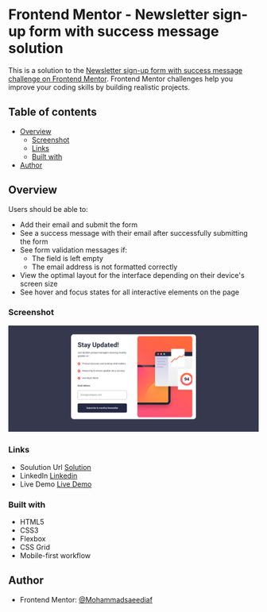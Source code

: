 # Frontend Mentor - Newsletter sign-up form with success message solution

This is a solution to the [Newsletter sign-up form with success message challenge on Frontend Mentor](https://www.frontendmentor.io/challenges/newsletter-signup-form-with-success-message-3FC1AZbNrv). Frontend Mentor challenges help you improve your coding skills by building realistic projects.

## Table of contents

- [Overview](#overview)
  - [Screenshot](#screenshot)
  - [Links](#links)
  - [Built with](#built-with)
- [Author](#author)

## Overview

Users should be able to:

- Add their email and submit the form
- See a success message with their email after successfully submitting the form
- See form validation messages if:
  - The field is left empty
  - The email address is not formatted correctly
- View the optimal layout for the interface depending on their device's screen size
- See hover and focus states for all interactive elements on the page

### Screenshot

![Preview](./Screenshot.png)

### Links

- Soulution Url [Solution](https://www.frontendmentor.io/solutions/responsive-subscription-newsletter-with-html-css-javascript-n_aQfBmGH4)
- LinkedIn [Linkedin](https://www.linkedin.com/in/mohammad-saeedi-8243512bb/)
- Live Demo [Live Demo](https://mohammadsaeediaf.github.io/newsletter-signup-page/)

### Built with

- HTML5
- CSS3
- Flexbox
- CSS Grid
- Mobile-first workflow

## Author

- Frontend Mentor: [@Mohammadsaeediaf](https://www.frontendmentor.io/profile/mohammadsaeediaf)
